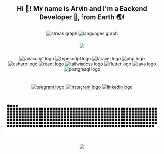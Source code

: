 <br clear="both">

<h2 align="center">Hi 👋! My name is Arvin and I'm a Backend Developer 🚀, from Earth 🌏!</h2>

###

<div align="center">
  <img src="https://streak-stats.demolab.com?user=arvin2000dev&locale=en&mode=daily&theme=dark&hide_border=false&border_radius=6" height="135" alt="streak graph"  />
  <img src="https://github-readme-stats.vercel.app/api/top-langs?username=arvin2000dev&locale=en&hide_title=false&layout=compact&card_width=320&langs_count=4&theme=dark&hide_border=false" height="135" alt="languages graph"  />
</div>

###

<div align="center">
<img height="250" src="https://miro.medium.com/v2/resize:fit:679/1*vBi4Ycgdn5t3lu2SvQXuog.gif"  />
</div>

###

<div align="center">
  <img src="https://skillicons.dev/icons?i=js" height="40" alt="javascript logo"  />
  <img src="https://skillicons.dev/icons?i=ts" height="40" alt="typescript logo"  />
  <img src="https://skillicons.dev/icons?i=laravel" height="40" alt="laravel logo"  />
  <img src="https://skillicons.dev/icons?i=php" height="40" alt="php logo"  />
  <img src="https://skillicons.dev/icons?i=cs" height="40" alt="csharp logo"  />
  <img src="https://skillicons.dev/icons?i=react" height="40" alt="react logo"  />
  <img src="https://skillicons.dev/icons?i=tailwind" height="40" alt="tailwindcss logo"  />
  <img src="https://skillicons.dev/icons?i=flutter" height="40" alt="flutter logo"  />
  <img src="https://skillicons.dev/icons?i=java" height="40" alt="java logo"  />
  <img src="https://skillicons.dev/icons?i=postgres" height="40" alt="postgresql logo"  />
</div>

###

<br clear="both">

<div align="center">
  <a href="https://t.me/arvindev" target="_blank">
    <img src="https://img.shields.io/static/v1?message=Telegram&logo=telegram&label=&color=2CA5E0&logoColor=white&labelColor=&style=for-the-badge" height="35" alt="telegram logo"  />
  </a>
  <a href="https://instagram.com/atri_arvin" target="_blank">
    <img src="https://img.shields.io/static/v1?message=Instagram&logo=instagram&label=&color=E4405F&logoColor=white&labelColor=&style=for-the-badge" height="35" alt="instagram logo"  />
  </a>
  <a href="https://www.linkedin.com/in/arvin-atri-6b6516142/" target="_blank">
    <img src="https://img.shields.io/static/v1?message=LinkedIn&logo=linkedin&label=&color=0077B5&logoColor=white&labelColor=&style=for-the-badge" height="35" alt="linkedin logo"  />
  </a>
</div>

###

<br clear="both">

<img src="https://raw.githubusercontent.com/arvin2000dev/arvin2000dev/output/snake.svg" alt="Snake animation" />

###

<div align="center">
  <img src="https://profile-counter.glitch.me/arvin2000dev/count.svg?"  />
</div>

###
